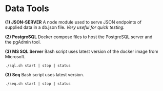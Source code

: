 # Data Tools

**(1) JSON-SERVER**
A node module used to serve JSON endpoints of supplied data in a db.json file.  _Very useful for quick testing._

**(2) PostgreSQL**
Docker compose files to host the PostgreSQL server and the pgAdmin tool.

**(3) MS SQL Server**
Bash script uses latest version of the docker image from Microsoft.

```shell
./sql.sh start | stop | status
```

**(3) Seq**
Bash script uses latest version.

```shell
./seq.sh start | stop | status
```

